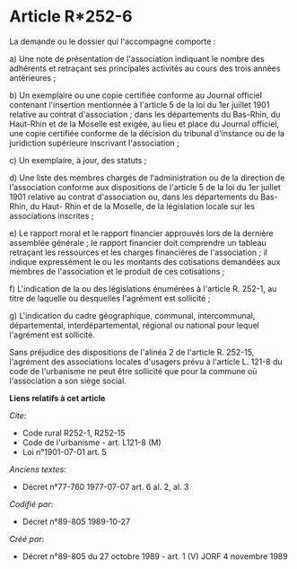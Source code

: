 # Article R*252-6

La demande ou le dossier qui l'accompagne comporte :

a) Une note de présentation de l'association indiquant le nombre des adhérents et retraçant ses principales activités au
cours des trois années antérieures ;

b) Un exemplaire ou une copie certifiée conforme au Journal officiel contenant l'insertion mentionnée à l'article 5 de la loi
du 1er juillet 1901 relative au contrat d'association ; dans les départements du Bas-Rhin, du Haut-Rhin et de la Moselle est
exigée, au lieu et place du Journal officiel, une copie certifiée conforme de la décision du tribunal d'instance ou de la
juridiction supérieure inscrivant l'association ;

c) Un exemplaire, à jour, des statuts ;

d) Une liste des membres chargés de l'administration ou de la direction de l'association conforme aux dispositions de
l'article 5 de la loi du 1er juillet 1901 relative au contrat d'association ou, dans les départements du Bas-Rhin, du Haut-
Rhin et de la Moselle, de la législation locale sur les associations inscrites ;

e) Le rapport moral et le rapport financier approuvés lors de la dernière assemblée générale ; le rapport financier doit
comprendre un tableau retraçant les ressources et les charges financières de l'association ; il indique expressément le ou
les montants des cotisations demandées aux membres de l'association et le produit de ces cotisations ;

f) L'indication de la ou des législations énumérées à l'article R. 252-1, au titre de laquelle ou desquelles l'agrément est
sollicité ;

g) L'indication du cadre géographique, communal, intercommunal, départemental, interdépartemental, régional ou national pour
lequel l'agrément est sollicité.

Sans préjudice des dispositions de l'alinéa 2 de l'article R. 252-15, l'agrément des associations locales d'usagers prévu à
l'article L. 121-8 du code de l'urbanisme ne peut être sollicité que pour la commune où l'association a son siège social.

**Liens relatifs à cet article**

_Cite_:

  - Code rural R252-1, R252-15
  - Code de l'urbanisme - art. L121-8 (M)
  - Loi n°1901-07-01 art. 5

_Anciens textes_:

  - Décret n°77-760 1977-07-07 art. 6 al. 2, al. 3

_Codifié par_:

  - Décret n°89-805 1989-10-27

_Créé par_:

  - Décret n°89-805 du 27 octobre 1989 - art. 1 (V) JORF 4 novembre 1989
